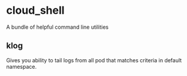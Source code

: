 # cloud_shell
A bundle of helpful command line utilities

## klog
Gives you ability to tail logs from all pod that matches criteria in default namespace.
